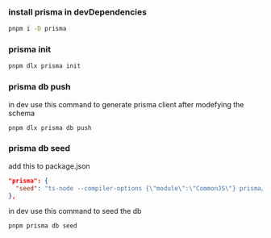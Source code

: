 ### install prisma in devDependencies

```bash
pnpm i -D prisma
```

### prisma init

```bash
pnpm dlx prisma init
```

### prisma db push

in dev use this command to generate prisma client after modefying the schema

```bash
pnpm dlx prisma db push
```

### prisma db seed

add this to package.json

```json
"prisma": {
  "seed": "ts-node --compiler-options {\"module\":\"CommonJS\"} prisma/seed.ts"
},
```

in dev use this command to seed the db

```bash
pnpm prisma db seed
```
